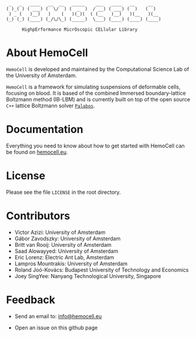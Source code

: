      _   _   ____   __  __   _____    ___   ____   __     __
    ( )_( ) ( ___) (  \/  ) (  _  )  / __) ( ___) (  )   (  )
     ) _ (   )__)   )    (   )(_)(  ( (__   )__)   )(__   )(__
    (_) (_) (____) (_/\/\_) (_____)  \___) (____) (____) (____)

          HighpErformance MicrOscopic CELlular Library


About HemoCell
==============

`HemoCell` is developed and maintained by the Computational Science Lab of the University of
Amsterdam.

`HemoCell` is a framework for simulating suspensions of deformable cells, focusing on blood. It is based of the combined Immersed boundary-lattice Boltzmann method (IB-LBM) and is currently built on top of the open source `C++` lattice Boltzmann solver [`Palabos`](http://www.palabos.org).


Documentation
=============

Everything you need to know about how to get started with HemoCell can be found
on [hemocell.eu](https://hemocell.eu/user_guide).


License
=======

Please see the file `LICENSE` in the root directory.


Contributors
=======

- Victor Azizi: University of Amsterdam
- Gábor Zavodszky: University of Amsterdam
- Britt van Rooij: University of Amsterdam
- Saad Alowayyed: University of Amsterdam
- Eric Lorenz: Electric Ant Lab, Amsterdam
- Lampros Mountrakis: University of Amsterdam
- Roland Joó-Kovács: Budapest University of Technology and Economics
- Joey SingYee: Nanyang Technological University, Singapore


Feedback
========

- Send an email to: info@hemocell.eu

- Open an issue on this github page
